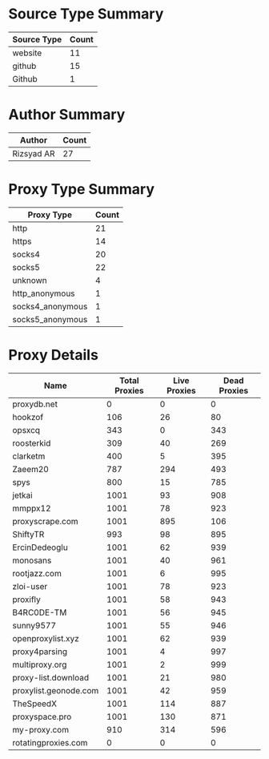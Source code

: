 # Source Type Summary

| Source Type | Count |
|-------------|-------|
| website | 11 |
| github | 15 |
| Github | 1 |


# Author Summary

| Author | Count |
|--------|-------|
| Rizsyad AR | 27 |


# Proxy Type Summary

| Proxy Type | Count |
|------------|-------|
| http | 21 |
| https | 14 |
| socks4 | 20 |
| socks5 | 22 |
| unknown | 4 |
| http_anonymous | 1 |
| socks4_anonymous | 1 |
| socks5_anonymous | 1 |


# Proxy Details

| Name | Total Proxies | Live Proxies | Dead Proxies |
|------|---------------|--------------|---------------|
| proxydb.net | 0 | 0 | 0 |
| hookzof | 106 | 26 | 80 |
| opsxcq | 343 | 0 | 343 |
| roosterkid | 309 | 40 | 269 |
| clarketm | 400 | 5 | 395 |
| Zaeem20 | 787 | 294 | 493 |
| spys | 800 | 15 | 785 |
| jetkai | 1001 | 93 | 908 |
| mmppx12 | 1001 | 78 | 923 |
| proxyscrape.com | 1001 | 895 | 106 |
| ShiftyTR | 993 | 98 | 895 |
| ErcinDedeoglu | 1001 | 62 | 939 |
| monosans | 1001 | 40 | 961 |
| rootjazz.com | 1001 | 6 | 995 |
| zloi-user | 1001 | 78 | 923 |
| proxifly | 1001 | 58 | 943 |
| B4RC0DE-TM | 1001 | 56 | 945 |
| sunny9577 | 1001 | 55 | 946 |
| openproxylist.xyz | 1001 | 62 | 939 |
| proxy4parsing | 1001 | 4 | 997 |
| multiproxy.org | 1001 | 2 | 999 |
| proxy-list.download | 1001 | 21 | 980 |
| proxylist.geonode.com | 1001 | 42 | 959 |
| TheSpeedX | 1001 | 114 | 887 |
| proxyspace.pro | 1001 | 130 | 871 |
| my-proxy.com | 910 | 314 | 596 |
| rotatingproxies.com | 0 | 0 | 0 |
